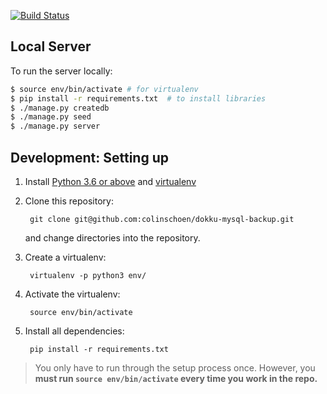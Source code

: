[![Build Status](https://travis-ci.org/colinschoen/blockbureau.svg?branch=master)](https://travis-ci.org/colinschoen/blockbureau)

Local Server
------------
To run the server locally:

```bash
$ source env/bin/activate # for virtualenv
$ pip install -r requirements.txt  # to install libraries
$ ./manage.py createdb
$ ./manage.py seed
$ ./manage.py server
```


Development: Setting up
----------

1. Install [Python 3.6 or above](https://www.python.org/downloads/) and
   [virtualenv](https://virtualenv.pypa.io/en/latest/installation.html)
2. Clone this repository:

        git clone git@github.com:colinschoen/dokku-mysql-backup.git

    and change directories into the repository.

3. Create a virtualenv:

        virtualenv -p python3 env/

4. Activate the virtualenv:

        source env/bin/activate

5. Install all dependencies:

        pip install -r requirements.txt

> You only have to run through the setup process once. However, you **must run
> `source env/bin/activate` every time you work in the repo.**
